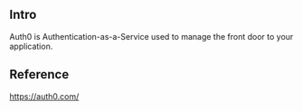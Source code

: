 
## Intro

Auth0 is Authentication-as-a-Service used to manage the front door to your application.


## Reference

https://auth0.com/